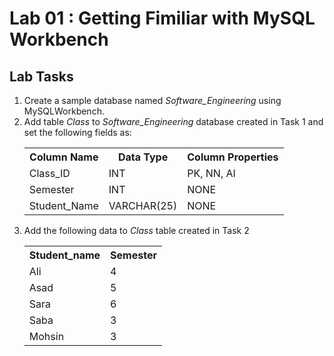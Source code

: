 # Lab 01 : Getting Fimiliar with MySQL Workbench

## Lab Tasks
<ol>
	<li>
		Create a sample database named <em>Software_Engineering</em> using MySQLWorkbench.
	</li>
	<li>
		Add table <em>Class</em> to <em>Software_Engineering</em> database created in Task 1 and set the following fields as:
		<table>
			<tr>
				<th>Column Name</th>
				<th>Data Type</th>
				<th>Column Properties</th>
			</tr>
			<tr>
				<td>Class_ID</td>
				<td>INT</td>
				<td>PK, NN, AI</td>
			</tr>
			<tr>
				<td>Semester</td>
				<td>INT</td>
				<td>NONE</td>
			</tr>
			<tr>
				<td>Student_Name</td>
				<td>VARCHAR(25)</td>
				<td>NONE</td>
			</tr>
		</table>		
	</li>
	<li>
		Add the following data to <em>Class</em> table created in Task 2
		<table>
			<tr>
				<th>Student_name</th>
				<th>Semester</th>
			</tr>
			<tr>
				<td>Ali</td>
				<td>4</td>
			</tr>
			<tr>
				<td>Asad</td>
				<td>5</td>
			</tr>
			<tr>
				<td>Sara</td>
				<td>6</td>
			</tr>
			<tr>
				<td>Saba</td>
				<td>3</td>
			</tr>
			<tr>
				<td>Mohsin</td>
				<td>3</td>
			</tr>
			</table>
	</li>
</ol>